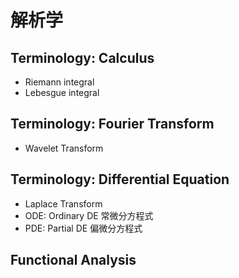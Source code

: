 # 解析学


## Terminology: Calculus


- Riemann integral
- Lebesgue integral

## Terminology: Fourier Transform

- Wavelet Transform

## Terminology: Differential Equation

- Laplace Transform
- ODE: Ordinary DE 常微分方程式
- PDE: Partial DE 偏微分方程式

## Functional Analysis